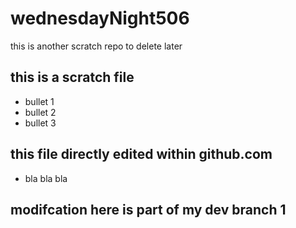 # wednesdayNight506
this is another scratch repo to delete later 

## this is a scratch file 
- bullet 1 
- bullet 2 
- bullet 3 

## this file directly edited within github.com 
- bla bla bla 

## modifcation here is part of my dev branch 1 
